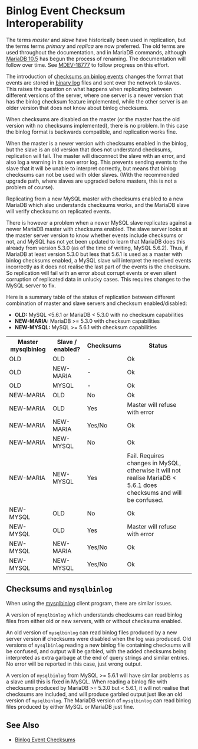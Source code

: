 # Binlog Event Checksum Interoperability

The terms <em>master</em> and <em>slave</em> have historically been used in replication, but the terms terms <em>primary</em> and <em>replica</em> are now preferred. The old terms are used throughout the documentation, and in MariaDB commands, although [MariaDB 10.5](/kb/en/what-is-mariadb-105/) has begun the process of renaming. The documentation will follow over time. See [MDEV-18777](https://jira.mariadb.org/browse/MDEV-18777) to follow progress on this effort.

The introduction of [checksums on binlog events](/replication/standard-replication/binlog-event-checksums) changes the format that events
are stored in [binary log](/mariadb-administration/server-monitoring-logs/binary-log) files and sent over the network to slaves. This raises the question on what happens when replicating between different versions of the
server, where one server is a newer version that has the binlog checksum
feature implemented, while the other server is an older version that does not
know about binlog checksums.

When checksums are disabled on the master (or the master has the old version
with no checksums implemented), there is no problem. In this case the binlog
format is backwards compatible, and replication works fine.

When the master is a newer version with checksums enabled in the binlog, but
the slave is an old version that does not understand checksums, replication
will fail. The master will disconnect the slave with an error, and also log a
warning in its own error log. This prevents sending events to the slave that it
will be unable to interpret correctly, but means that binlog checksums can not
be used with older slaves. (With the recommended upgrade path, where slaves are
upgraded before masters, this is not a problem of course).

Replicating from a new MySQL master with checksums enabled to a new MariaDB
which also understands checksums works, and the MariaDB slave will verify
checksums on replicated events.

There is however a problem when a newer MySQL slave replicates against a newer
MariaDB master with checksums enabled. The slave server looks at the master
server version to know whether events include checksums or not, and MySQL has
not yet been updated to learn that MariaDB does this already from version 5.3.0
(as of the time of writing, MySQL 5.6.2). Thus, if MariaDB at least version
5.3.0 but less that 5.6.1 is used as a master with binlog checksums enabled, a
MySQL slave will interpret the received events incorrectly as it does not
realise the last part of the events is the checksum. So replication will fail
with an error about corrupt events or even silent corruption of replicated data
in unlucky cases. This requires changes to the MySQL server to fix.

Here is a summary table of the status of replication between different
combination of master and slave servers and checksum enabled/disabled:

- <strong>OLD:</strong> MySQL &lt;5.6.1 or MariaDB &lt; 5.3.0 with no checksum capabilities
- <strong>NEW-MARIA:</strong> MariaDB &gt;= 5.3.0 with checksum capabilities
- <strong>NEW-MYSQL:</strong> MySQL &gt;= 5.6.1 with checksum capabilities

<table><tbody><tr><th>Master mysqlbinlog</th><th>Slave / enabled?</th><th>Checksums</th><th>Status</th></tr>
<tr><td>OLD</td><td>OLD</td><td>-</td><td>Ok</td></tr>
<tr><td>OLD</td><td>NEW-MARIA</td><td>-</td><td>Ok</td></tr>
<tr><td>OLD</td><td>MYSQL</td><td>-</td><td>Ok</td></tr>
<tr><td>NEW-MARIA</td><td>OLD</td><td>No</td><td>Ok</td></tr>
<tr><td>NEW-MARIA</td><td>OLD</td><td>Yes</td><td>Master will refuse with error</td></tr>
<tr><td>NEW-MARIA</td><td>NEW-MARIA</td><td>Yes/No</td><td>Ok</td></tr>
<tr><td>NEW-MARIA</td><td>NEW-MYSQL</td><td>No</td><td>Ok</td></tr>
<tr><td>NEW-MARIA</td><td>NEW-MYSQL</td><td>Yes</td><td>Fail. Requires changes in MySQL, otherwise it will not realise MariaDB &lt; 5.6.1 does checksums and will be confused.</td></tr>
<tr><td>NEW-MYSQL</td><td>OLD</td><td>No</td><td>Ok</td></tr>
<tr><td>NEW-MYSQL</td><td>OLD</td><td>Yes</td><td>Master will refuse with error</td></tr>
<tr><td>NEW-MYSQL</td><td>NEW-MARIA</td><td>Yes/No</td><td>Ok</td></tr>
<tr><td>NEW-MYSQL</td><td>NEW-MYSQL</td><td>Yes/No</td><td>Ok</td></tr>
</tbody></table>

## Checksums and `mysqlbinlog`

When using the [mysqlbinlog](/clients-utilities/mysqlbinlog) client program, there are similar issues.

A version of `mysqlbinlog` which understands checksums can read binlog files
from either old or new servers, with or without checksums enabled.

An old version of `mysqlbinlog` can read binlog files produced by a new
server version <strong>if</strong> checksums were disabled when the log was produced. Old
versions of `mysqlbinlog` reading a new binlog file containing checksums will
be confused, and output will be garbled, with the added checksums being
interpreted as extra garbage at the end of query strings and similar entries. No
error will be reported in this case, just wrong output.

A version of `mysqlbinlog` from MySQL &gt;= 5.6.1 will have similar problems as
a slave until this is fixed in MySQL. When reading a binlog file with checksums
produced by MariaDB &gt;= 5.3.0 but &lt; 5.6.1, it will not realise that checksums
are included, and will produce garbled output just like an old version of
`mysqlbinlog`. The MariaDB version of `mysqlbinlog` can read binlog files
produced by either MySQL or MariaDB just fine.

## See Also

- [Binlog Event Checksums](/replication/standard-replication/binlog-event-checksums)